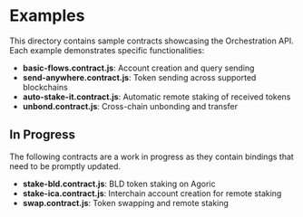# Examples

This directory contains sample contracts showcasing the Orchestration API. Each example demonstrates specific functionalities:

- **basic-flows.contract.js**: Account creation and query sending
- **send-anywhere.contract.js**: Token sending across supported blockchains
- **auto-stake-it.contract.js**: Automatic remote staking of received tokens
- **unbond.contract.js**: Cross-chain unbonding and transfer

## In Progress

The following contracts are a work in progress as they contain bindings that need to be promptly updated.

- **stake-bld.contract.js**: BLD token staking on Agoric
- **stake-ica.contract.js**: Interchain account creation for remote staking
- **swap.contract.js**: Token swapping and remote staking
